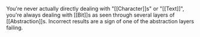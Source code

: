 You're never actually directly dealing with "[[Character]]s" or "[[Text]]", you're always dealing with [[Bit]]s as seen through several layers of [[Abstraction]]s. Incorrect results are a sign of one of the abstraction layers failing.